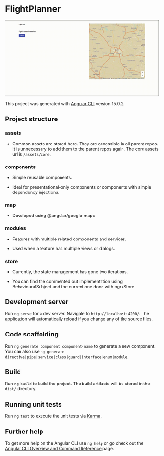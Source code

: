 # FlightPlanner
![til](./src/assets/images/Example.gif)

This project was generated with [Angular CLI](https://github.com/angular/angular-cli) version 15.0.2.
## Project structure

### assets

- Common assets are stored here. They are accessible in all parent repos. It is unnecessary to add them to the parent repos again. The core assets url is `/assets/core`.

### components

- Simple reusable components.

- Ideal for presentational-only components or components with simple dependency injections.

### map

- Developed using @angular/google-maps

### modules

- Features with multiple related components and services.

- Used when a feature has multiple views or dialogs.
### store

- Currently, the state management has gone two iterations.

- You can find the commented out implementation using BehaviouralSubject and the current one done with ngrxStore



## Development server

Run `ng serve` for a dev server. Navigate to `http://localhost:4200/`. The application will automatically reload if you change any of the source files.

## Code scaffolding

Run `ng generate component component-name` to generate a new component. You can also use `ng generate directive|pipe|service|class|guard|interface|enum|module`.

## Build

Run `ng build` to build the project. The build artifacts will be stored in the `dist/` directory.

## Running unit tests

Run `ng test` to execute the unit tests via [Karma](https://karma-runner.github.io).

## Further help

To get more help on the Angular CLI use `ng help` or go check out the [Angular CLI Overview and Command Reference](https://angular.io/cli) page.

